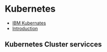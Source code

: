 # Kubernetes

* [IBM Kubernates](https://www.youtube.com/watch?v=PH-2FfFD2PU)
* [Introduction](https://www.youtube.com/watch?v=_3NUI5vasPk)

## Kubernetes Cluster servicces
